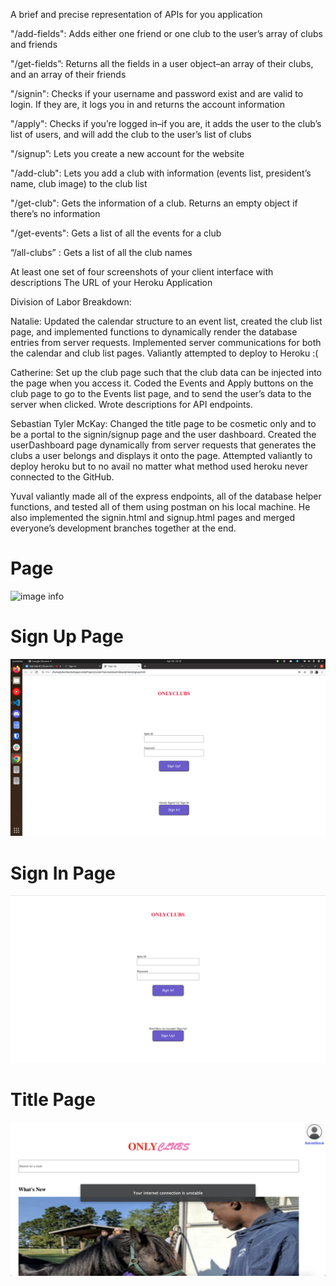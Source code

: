 A brief and precise representation of APIs for you application



"/add-fields": Adds either one friend or one club to the user’s array of clubs and friends

"/get-fields”: Returns all the fields in a user object–an array of their clubs, and an array of their friends

"/signin": Checks if your username and password exist and are valid to login. If they are, it logs you in and returns the account information

"/apply": Checks if you’re logged in–if you are, it adds the user to the club’s list of users, and will add the club to the user’s list of clubs

"/signup”: Lets you create a new account for the website

"/add-club": Lets you add a club with information (events list, president’s name, club image) to the club list

"/get-club": Gets the information of a club. Returns an empty object if there’s no information

"/get-events": Gets a list of all the events for a club

“/all-clubs” : Gets a list of all the club names 


At least one set of four screenshots of your client interface with descriptions
The URL of your Heroku Application














Division of Labor Breakdown:

Natalie:
Updated the calendar structure to an event list, created the club list page, and implemented functions to dynamically render the database entries from server requests. Implemented server communications for both the calendar and club list pages. Valiantly attempted to deploy to Heroku :(


Catherine: 
Set up the club page such that the club data can be injected into the page when you access it.  Coded the Events and Apply buttons on the club page to go to the Events list page, and to send the user’s data to the server when clicked. Wrote descriptions for API endpoints.


Sebastian Tyler McKay:
Changed the title page to be cosmetic only and to be a portal to the signin/signup page and the user dashboard. Created the userDashboard page dynamically from server requests that generates the clubs a user belongs and displays it onto the page. Attempted valiantly to deploy heroku but to no avail no matter what method used heroku never connected to the GitHub.

Yuval valiantly made all of the express endpoints, all of the database helper functions, and tested all of them using postman on his local machine. He also implemented the signin.html and signup.html pages and merged everyone’s development branches together at the end.

# Page

![image info](./images_milestone2/loginwireframe.png)

# Sign Up Page

![image info](./images_milestone2/signup.png)

# Sign In Page

![image info](./images_milestone2/signin.png)

# Title Page

![image info](./images_milestone2/titlepage.png)